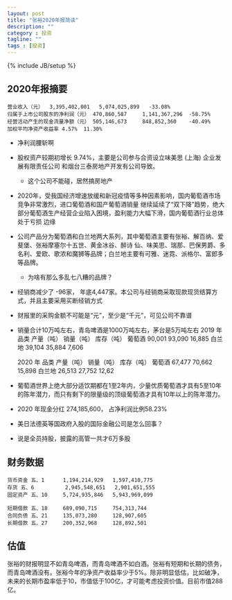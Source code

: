 ```yaml
---
layout: post
title: "张裕2020年报简读"
description: ""
category : 投资
tagline: ""
tags : [投资]
---
```

{% include JB/setup %}


## 2020年报摘要

    营业收入（元）  3,395,402,001   5,074,025,899   -33.08%
    归属于上市公司股东的净利润（元） 470,860,587     1,141,367,296  -58.75%
    经营活动产生的现金流量净额（元） 505,146,673     848,852,360    -40.49%
    加权平均净资产收益率 4.57%  11.30%


* 净利润腰斩啊
* 股权资产较期初增长 9.74%，主要是公司参与合资设立味美思 (上海) 企业发展有限责任公司 和烟台三泰房地产开发有公司导致。
    * 这个公司不能碰，居然搞房地产

* 2020年，受我国经济增速放缓和新冠疫情等多种因素影响，国内葡萄酒市场竞争非常激烈，进口葡萄酒和国产葡萄酒销量
继续延续了“双下降”趋势，绝大部分葡萄酒生产经营企业陷入困境，盈利能力大幅下滑，国内葡萄酒行业总体处于亏损
边缘

* 公司产品分为葡萄酒和白兰地两大系列，其中葡萄酒主要有张裕、解百纳、爱斐堡、张裕摩塞尔十五世、黄金冰谷、醉诗
仙、味美思、瑞那、巴保男爵、多名利、爱欧、歌浓和魔狮等品牌；白兰地主要有可雅、迷霓、派格尔、富郎多等品牌。
    * 为啥有那么多乱七八糟的品牌？

* 经销商减少了 -96家， 年底4,447家。本公司与经销商采取现款现货结算方式，并且主要采用买断经销方式
* 财报里的采购金额不可能是“元”，至少是“千元”，可见公司不靠谱

* 销量合计10万吨左右，青岛啤酒是1000万吨左右，茅台是5万吨左右
    2019 年
    品类 产量（吨） 销量（吨） 库存（吨）
    葡萄酒 90,001   93,090  16,885
    白兰地 39,104   35,884  7,606

    2020 年
    品类 产量（吨） 销量（吨） 库存（吨）
    葡萄酒 67,477   70,662  15,898
    白兰地 26,513   27,752  12,62

* 葡萄酒世界上绝大部分适饮期都在1至2年内，少量优质葡萄酒才具有5至10年的陈年潜力，而只有剩下的限量级的顶级葡萄酒才具有10年以上的陈年潜力。

* 2020 年现金分红 274,185,600， 占净利润比例58.23%

* 美日法德英等国政府入股的国际金融公司是怎么回事？
* 说是全员持股，披露的高管一共才6万多股

## 财务数据
    货币资金 五、1      1,194,214,929   1,597,410,775
    存货 五、6          2,945,548,651   2,901,651,555
    固定资产 五、10     5,724,935,846   5,943,969,099 

    短期借款 五、18     689,090,715     754,313,744
    合同负债 五、21     135,073,280     128,907,605
    长期借款 五、27     200,352,968     128,892,501


## 估值
张裕的财报明显不如青岛啤酒，而青岛啤酒不如白酒。张裕有短期和长期的债务，而青岛啤酒没有。张裕今年的净资产收益率少于5%。除非明显低估，比如破净，未来的长期市盈率低于10，市值低于100亿，才可能考虑投资价值。目前市值288亿。
